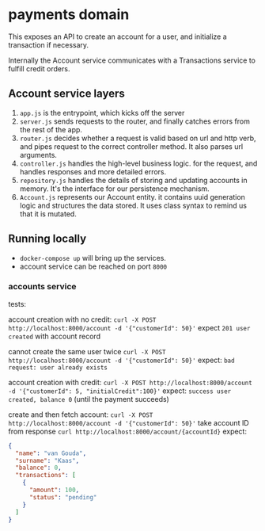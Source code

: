 # payments domain

This exposes an API to create an account for a user, and initialize a transaction if necessary. 

Internally the Account service communicates with a Transactions service to fulfill credit orders.

## Account service layers
1. `app.js` is the entrypoint, which kicks off the server
2. `server.js` sends requests to the router, and finally catches errors from the rest of the app. 
3. `router.js` decides whether a request is valid based on url and http verb, and pipes request to the correct controller method. It also parses url arguments.
4. `controller.js` handles the high-level business logic. for the request, and handles responses and more detailed errors.
5. `repository.js` handles the details of storing and updating accounts in memory. It's the interface for our persistence mechanism.
6. `Account.js` represents our Account entity. it contains uuid generation logic and structures the data stored. It uses class syntax to remind us that it is mutated.

## Running locally
- `docker-compose up` will bring up the services.
- account service can be reached on port `8000`

### accounts service
tests:

account creation with no credit:
`curl -X POST http://localhost:8000/account -d '{"customerId": 50}'`
expect `201 user created` with account record

cannot create the same user twice
`curl -X POST http://localhost:8000/account -d '{"customerId": 50}'`
expect: `bad request: user already exists`

account creation with credit:
`curl -X POST http://localhost:8000/account -d '{"customerId": 5, "initialCredit":100}'`
expect: `success user created, balance 0` (until the payment succeeds)

create and then fetch account:
`curl -X POST http://localhost:8000/account -d '{"customerId": 50}'`
take account ID from response
`curl http://localhost:8000/account/{accountId}`
expect:
```json
{
  "name": "van Gouda",
  "surname": "Kaas",
  "balance": 0,
  "transactions": [
    {
      "amount": 100,
      "status": "pending"
    }
  ]
}
```